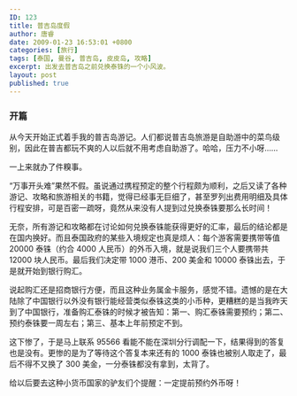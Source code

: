 ```yaml
---
ID: 123
title: 普吉岛度假
author: 唐睿
date: 2009-01-23 16:53:01 +0800
categories: [旅行]
tags: [泰国, 曼谷, 普吉岛, 皮皮岛, 攻略]
excerpt: 出发去普吉岛之前兑换泰铢的一个小风波。
layout: post
published: true
---
```


### 开篇

从今天开始正式着手我的普吉岛游记。人们都说普吉岛旅游是自助游中的菜鸟级别，因此在普吉都玩不爽的人以后就不用考虑自助游了。哈哈，压力不小呀……

一上来就办了件糗事。

“万事开头难”果然不假。虽说通过携程预定的整个行程颇为顺利，之后又读了各种游记、攻略和旅游相关的书籍，觉得已经事无巨细了，甚至罗列出费用明细及具体行程安排，可是百密一疏呀，竟然从来没有人提到过兑换泰铢要那么长时间！

无奈，所有游记和攻略都在讨论如何兑换泰铢能获得更好的汇率，最后的结论都是在国内换好。而且泰国政府的某些入境规定也真是烦人：每个游客需要携带等值 20000 泰铢（约合 4000 人民币）的外币入境，就是说我们三个人要携带共 12000 块人民币。最后我们决定带 1000 港币、200 美金和 10000 泰铢出去，于是就开始到银行购汇。

说起购汇还是招商银行方便，而且这种业务属金卡服务，感觉不错。遗憾的是在大陆除了中国银行以外没有银行能经营类似泰铢这类的小币种，更糟糕的是当我昨天到了中国银行，准备购汇泰铢的时候才被告知：第一、购汇泰铢需要预约；第二、预约泰铢要一周左右；第三、基本上年前预定不到。

这下惨了，于是马上联系 95566 看能不能在深圳分行调配一下，结果得到的答复也是没有。更惨的是为了等待这个答复本来还有的 1000 泰铢也被别人取走了，最后不得不又换了 300 美金，一分泰铢都没有拿到，太背了。

给以后要去这种小货币国家的驴友们个提醒：一定提前预约外币呀！
